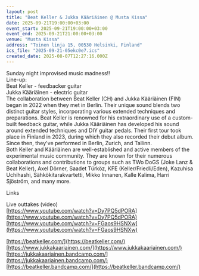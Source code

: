 ```yaml
---
layout: post
title: "Beat Keller & Jukka Kääriäinen @ Musta Kissa"
date: 2025-09-21T19:00:00+03:00
event_start: 2025-09-21T19:00:00+03:00
event_end: 2025-09-21T21:00:00+03:00
venue: "Musta Kissa"
address: "Toinen linja 15, 00530 Helsinki, Finland"
ics_file: "2025-09-21-05ekc0e7.ics"
created_date: 2025-08-07T12:27:16.000Z
---
```


Sunday night improvised music madness!!  
Line-up:  
Beat Keller - feedbacker guitar  
Jukka Kääriäinen - electric guitar  
The collaboration between Beat Keller (CH) and Jukka Kääriäinen (FIN) began in 2022 when they met in Berlin. Their unique sound blends two distinct guitar styles, incorporating various extended techniques and preparations. Beat Keller is renowned for his extraordinary use of a custom-built feedback guitar, while Jukka Kääriäinen has developed his sound around extended techniques and DIY guitar pedals. Their first tour took place in Finland in 2023, during which they also recorded their debut album. Since then, they've performed in Berlin, Zurich, and Tallinn.  
Both Keller and Kääriäinen are well-established and active members of the experimental music community. They are known for their numerous collaborations and contributions to groups such as TWo DoGS (Joke Lanz & Beat Keller), Axel Dörner, Saadet Türköz, KFE (Keller/Friedli/Eden), Kazuhisa Uchihashi, Sähkökitarakvartetti, Mikko Innanen, Kalle Kalima, Harri Sjöström, and many more.  
  
Links  
  
Live outtakes (video)  
[https://www.youtube.com/watch?v=Dy7PQ5dPORA](https://www.youtube.com/watch?v=Dy7PQ5dPORA)  
[https://www.youtube.com/watch?v=FGaos9HSNXw](https://www.youtube.com/watch?v=FGaos9HSNXw)  
  
[https://beatkeller.com/](https://beatkeller.com/)  
[https://www.jukkakaariainen.com/](https://www.jukkakaariainen.com/)  
[https://jukkakaariainen.bandcamp.com/](https://jukkakaariainen.bandcamp.com/)  
[https://beatkeller.bandcamp.com/](https://beatkeller.bandcamp.com/)
